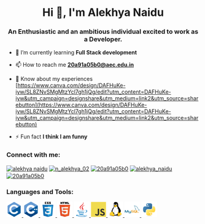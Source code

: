 <h1 align="center">Hi 👋, I'm Alekhya Naidu</h1>
<h3 align="center">An Enthusiastic and an ambitious individual excited to work as a Developer.</h3>

- 🌱 I’m currently learning **Full Stack development**

- 📫 How to reach me **20a91a05b0@aec.edu.in**

- 📄 Know about my experiences [https://www.canva.com/design/DAFHuKe-iyw/SL8ZNvSMgMtzYcl7gh1jQg/edit?utm_content=DAFHuKe-iyw&utm_campaign=designshare&utm_medium=link2&utm_source=sharebutton](https://www.canva.com/design/DAFHuKe-iyw/SL8ZNvSMgMtzYcl7gh1jQg/edit?utm_content=DAFHuKe-iyw&utm_campaign=designshare&utm_medium=link2&utm_source=sharebutton)

- ⚡ Fun fact **I think I am funny**

<h3 align="left">Connect with me:</h3>
<p align="left">
<a href="https://linkedin.com/in/alekhya naidu" target="blank"><img align="center" src="https://raw.githubusercontent.com/rahuldkjain/github-profile-readme-generator/master/src/images/icons/Social/linked-in-alt.svg" alt="alekhya naidu" height="30" width="40" /></a>
<a href="https://www.codechef.com/users/n_alekhya_02" target="blank"><img align="center" src="https://cdn.jsdelivr.net/npm/simple-icons@3.1.0/icons/codechef.svg" alt="n_alekhya_02" height="30" width="40" /></a>
<a href="https://www.hackerrank.com/20a91a05b0" target="blank"><img align="center" src="https://raw.githubusercontent.com/rahuldkjain/github-profile-readme-generator/master/src/images/icons/Social/hackerrank.svg" alt="20a91a05b0" height="30" width="40" /></a>
<a href="https://www.leetcode.com/alekhya_naidu" target="blank"><img align="center" src="https://raw.githubusercontent.com/rahuldkjain/github-profile-readme-generator/master/src/images/icons/Social/leet-code.svg" alt="alekhya_naidu" height="30" width="40" /></a>
<a href="https://auth.geeksforgeeks.org/user/20a91a05b0" target="blank"><img align="center" src="https://raw.githubusercontent.com/rahuldkjain/github-profile-readme-generator/master/src/images/icons/Social/geeks-for-geeks.svg" alt="20a91a05b0" height="30" width="40" /></a>
</p>

<h3 align="left">Languages and Tools:</h3>
<p align="left"> <a href="https://www.cprogramming.com/" target="_blank" rel="noreferrer"> <img src="https://raw.githubusercontent.com/devicons/devicon/master/icons/c/c-original.svg" alt="c" width="40" height="40"/> </a> <a href="https://www.w3schools.com/cpp/" target="_blank" rel="noreferrer"> <img src="https://raw.githubusercontent.com/devicons/devicon/master/icons/cplusplus/cplusplus-original.svg" alt="cplusplus" width="40" height="40"/> </a> <a href="https://www.w3schools.com/css/" target="_blank" rel="noreferrer"> <img src="https://raw.githubusercontent.com/devicons/devicon/master/icons/css3/css3-original-wordmark.svg" alt="css3" width="40" height="40"/> </a> <a href="https://www.w3.org/html/" target="_blank" rel="noreferrer"> <img src="https://raw.githubusercontent.com/devicons/devicon/master/icons/html5/html5-original-wordmark.svg" alt="html5" width="40" height="40"/> </a> <a href="https://www.java.com" target="_blank" rel="noreferrer"> <img src="https://raw.githubusercontent.com/devicons/devicon/master/icons/java/java-original.svg" alt="java" width="40" height="40"/> </a> <a href="https://developer.mozilla.org/en-US/docs/Web/JavaScript" target="_blank" rel="noreferrer"> <img src="https://raw.githubusercontent.com/devicons/devicon/master/icons/javascript/javascript-original.svg" alt="javascript" width="40" height="40"/> </a> <a href="https://www.linux.org/" target="_blank" rel="noreferrer"> <img src="https://raw.githubusercontent.com/devicons/devicon/master/icons/linux/linux-original.svg" alt="linux" width="40" height="40"/> </a> <a href="https://www.mysql.com/" target="_blank" rel="noreferrer"> <img src="https://raw.githubusercontent.com/devicons/devicon/master/icons/mysql/mysql-original-wordmark.svg" alt="mysql" width="40" height="40"/> </a> <a href="https://www.python.org" target="_blank" rel="noreferrer"> <img src="https://raw.githubusercontent.com/devicons/devicon/master/icons/python/python-original.svg" alt="python" width="40" height="40"/> </a> </p>
